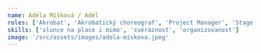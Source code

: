 ```yaml
---
name: Adéla Míšková / Adél
roles: ['Akrobat', 'Akrobatický choreograf', 'Project Manager', 'Stage Manager', 'Back Office']
skills: ['⁠slunce na place i mimo', '⁠⁠svéráznost', '⁠⁠organizovanost']
image: '/src/assets/images/adela-miskova.jpeg'
---
```

